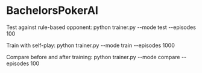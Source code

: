 # BachelorsPokerAI
Test against rule-based opponent:
python trainer.py --mode test --episodes 100

Train with self-play:
python trainer.py --mode train --episodes 1000

Compare before and after training:
python trainer.py --mode compare --episodes 100
